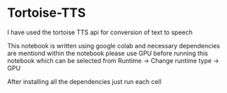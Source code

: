 # Tortoise-TTS

I have used the tortoise TTS api for conversion of text to speech

This notebook is written using google colab and necessary dependencies are mentiond within the notebook
please use GPU before running this notebook which can be selected from Runtime -> Change runtime type -> GPU

After installing all the dependencies just run each cell

